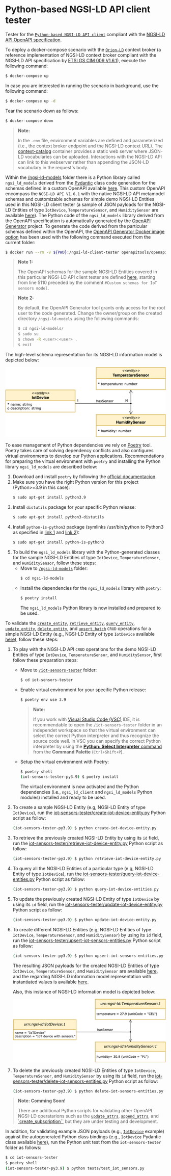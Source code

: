 # Python-based NGSI-LD API client tester

Tester for the [`Python-based NGSI-LD API client`](https://github.com/giros-dit/python-ngsi-ld-client/tree/1.6.1) compliant with the [NGSI-LD API OpenAPI specification](https://forge.etsi.org/rep/cim/NGSI-LD/-/tree/1.6.1).

To deploy a docker-compose scenario with the [`Orion-LD`](https://github.com/FIWARE/context.Orion-LD) context broker (a reference implementation of NGSI-LD context broker compliant with the  NGSI-LD API specification by [ETSI GS CIM 009 V1.6.1](https://www.etsi.org/deliver/etsi_gs/CIM/001_099/009/01.06.01_60/gs_CIM009v010601p.pdf)), execute the following command:
```bash
$ docker-compose up
```

In case you are interested in running the scenario in background, use the following command:
```bash
$ docker-compose up -d
```

Tear the scenario down as follows:
```bash
$ docker-compose down
```

> **Note:**
>
> In the `.env` file, environment variables are defined and parameterized (i.e., the context broker endpoint and the NGSI-LD context URL).
> The [context-catalog](docker/context-catalog) container provides a static web server where JSON-LD vocabularies can be uploaded. Interactions with the NGSI-LD API can link to this webserver rather than appending the JSON-LD vocabulary in the request's body.

Within the [/ngsi-ld-models](ngsi-ld-models/) folder there is a Python library called `ngsi_ld_models` derived from the [Pydantic](https://docs.pydantic.dev/latest/) class code generation for the schemas defined in a custom OpenAPI available [here](ngsi-ld-api-schemas.yaml). This custom OpenAPI encompass the `NGSI-LD API V1.6.1` with the native NGSI-LD API metamodel schemas and customizable schemas for simple demo NGSI-LD Entities used in this NGSI-LD client tester (a sample of JSON payloads for the NGSI-LD Entities of type `IotDevice`, `TemperatureSensor`, and `HumiditySensor` are available [here](iot-sensors-tester/examples/)). The Python code of the `ngsi_ld_models` library derived from the OpenAPI specification is automatically generated by the [OpenAPI Generator](https://openapi-generator.tech) project. To generate the code derived from the particular schemas defined within the OpenAPI, the [OpenAPI Generator Docker image option](https://openapi-generator.tech/docs/installation#docker) has been used with the following command executed from the current folder:
```bash
$ docker run --rm -v ${PWD}:/ngsi-ld-client-tester openapitools/openapi-generator-cli generate -i /ngsi-ld-client-tester/ngsi-ld-api-schema.yaml -g python --package-name ngsi_ld_models -o /ngsi-ld-client-tester/ngsi-ld-models --additional-properties disallowAdditionalPropertiesIfNotPresent=false --global-property models --skip-validate-spec
```

> **Note 1:**
>
> The OpenAPI schemas for the sample NGSI-LD Entities covered in this particular NGSI-LD API client tester are defined [here](ngsi-ld-api-schemas.yaml), starting from line 5110 preceded by the comment `#Custom schemas for IoT sensors model`.

> **Note 2:**
>
> By default, the OpenAPI Generator tool grants only access for the root user to the code generated. Change the owner/group on the created directory `/ngsi-ld-models` using the following commands:
> ```bash
> $ cd ngsi-ld-models/
> $ sudo su
> $ chown -R <user>:<user> .
> $ exit
> ```

The high-level schema representation for its NGSI-LD information model is depicted below:

![IoT Sensors NGSI-LD Information Model Schema](resources/images/iot-sensors-information-model-schema.png)

To ease management of Python dependencies we rely on [Poetry](https://python-poetry.org/) tool. Poetry takes care of solving dependency conflicts and also configures virtual environments to develop our Python applications. Recommendations for preparing the virtual environment with `poetry` and installing the Python library `ngsi_ld_models` are described below:
1. Download and install `poetry` by following the [official documentacion](https://python-poetry.org/docs/master/#installing-with-the-official-installer).
2. Make sure you have the right Python version for this project (Python>=3.9 in this case):
    ```bash
    $ sudo apt-get install python3.9
    ```
3. Install `distutils` package for your specific Python release:
    ```bash
    $ sudo apt-get install python3-distutils
    ```
4. Install `python-is-python3` package (symlinks /usr/bin/python to Python3 as specified in [link 1](https://askubuntu.com/questions/1296790/python-is-python3-package-in-ubuntu-20-04-what-is-it-and-what-does-it-actually) and [link 2](https://stackoverflow.com/questions/61921940/running-poetry-fails-with-usr-bin-env-python-no-such-file-or-directory)):
    ```bash
    $ sudo apt-get install python-is-python3
    ```
5. To build the `ngsi_ld_models` library with the Python-generated classes for the sample NGSI-LD Entities of type `IotDevice`, `TemperatureSensor`, and `HumiditySensor`, follow these steps:
    - Move to [`/ngsi-ld-models`](ngsi-ld-models/) folder:
        ```bash
        $ cd ngsi-ld-models
        ```
    - Install the dependencies for the `ngsi_ld_models` library with `poetry`:
        ```bash
        $ poetry install
        ```
        The `ngsi_ld_models` Python library is now installed and prepared to be used.

To validate the [`create_entity`](https://github.com/giros-dit/python-ngsi-ld-client/blob/1.6.1/docs/ContextInformationProvisionApi.md#create_entity), [`retrieve_entity`](https://github.com/giros-dit/python-ngsi-ld-client/blob/1.6.1/docs/ContextInformationConsumptionApi.md#retrieve_entity), [`query_entity`](https://github.com/giros-dit/python-ngsi-ld-client/blob/1.6.1/docs/ContextInformationConsumptionApi.md#query_entity), [`update_entity`](https://github.com/giros-dit/python-ngsi-ld-client/blob/1.6.1/docs/ContextInformationProvisionApi.md#update_entity), [`delete_entity`](https://github.com/giros-dit/python-ngsi-ld-client/blob/1.6.1/docs/ContextInformationProvisionApi.md#delete_entity), and [`upsert_batch`](https://github.com/giros-dit/python-ngsi-ld-client/blob/1.6.1/docs/ContextInformationProvisionApi.md#upsert_batch) `CRUD` operations for a simple NGSI-LD Entity (e.g., NGSI-LD Entity of type `IotDevice` available [here](iot-sensors-tester/examples/iot-device/example-normalized.json)), follow these steps:
1. To play with the  NGSI-LD API `CRUD` operations for the demo NGSI-LD Entities of type `IotDevice`, `TemperatureSensor`, and `HumiditySensor`, first follow these preparation steps: 
    - Move to [`/iot-sensors-tester`](iot-sensors-tester/) folder:
        ```bash
        $ cd iot-sensors-tester
        ```
    - Enable virtual environment for your specific Python release:
        ```bash
        $ poetry env use 3.9
        ```
        > **Note:**
        >
        > If you work with [Visual Studio Code (VSC)](https://code.visualstudio.com/) IDE, it is recommendable to open the `/iot-sensors-tester` folder in an independet workspace so that the virtual environment can select the correct Python interpreter and thus recognize the source code well. In VSC you can specify the correct Python interpreter by using the [**Python: Select Interpreter** command](https://code.visualstudio.com/docs/python/environments#_working-with-python-interpreters) from the **Command Palette** (`Ctrl+Shift+P`).
    - Setup the virtual environment with Poetry:
        ```bash
        $ poetry shell
        (iot-sensors-tester-py3.9) $ poetry install
        ```
        The virtual environment is now activated and the Python dependencies (i.e., `ngsi_ld_client` and `ngsi_ld_models` Python modules) installed and ready to be used.
2. To create a sample NGSI-LD Entity (e.g, NGSI-LD Entity of type `IotDevice`), run the [iot-sensors-tester/create-iot-device-entity.py](iot-sensors-tester/create-iot-device-entity.py) Python script as follow:
    ```bash
    (iot-sensors-tester-py3.9) $ python create-iot-device-entity.py
    ```
3. To retrieve the previously created NGSI-LD Entity by using its `id` field, run the [iot-sensors-tester/retrieve-iot-device-entity.py](iot-sensors-tester/retrieve-iot-device-entity.py) Python script as follow:
    ```bash
    (iot-sensors-tester-py3.9) $ python retrieve-iot-device-entity.py
    ```
4. To query all the NGSI-LD Entities of a particular type (e.g, NGSI-LD Entity of type `IotDevice`), run the [iot-sensors-tester/query-iot-device-entities.py](iot-sensors-tester/query-iot-device-entities.py) Python script as follow:
    ```bash
    (iot-sensors-tester-py3.9) $ python query-iot-device-entities.py
    ```
5. To update the previously created NGSI-LD Entity of type `IotDevice` by using its `id` field, run the [iot-sensors-tester/update-iot-device-entity.py](iot-sensors-tester/update-iot-device-entity.py) Python script as follow:
    ```bash
    (iot-sensors-tester-py3.9) $ python update-iot-device-entity.py
    ```
6. To create different NGSI-LD Entities (e.g, NGSI-LD Entities of type `IotDevice`, `TemperatureSensor`, and `HumiditySensor`) by using its `id` field, run the [iot-sensors-tester/upsert-iot-sensors-entities.py](iot-sensors-tester/upsert-iot-sensors-entities.py) Python script as follow:
    ```bash
    (iot-sensors-tester-py3.9) $ python upsert-iot-sensors-entities.py
    ```
    The resulting JSON payloads for the created NGSI-LD Entities of type `IotDevice`, `TemperatureSensor`, and `HumiditySensor` are available [here](iot-sensors-tester/examples/), and the regarding NGSI-LD information model representation with instantiated values is available [here](resources/images/iot-sensors-information-model-instance.png). 
    
    Also, this instance of NGSI-LD information model is depicted below:

    ![IoT Sensors NGSI-LD Information Model Instance](resources/images/iot-sensors-information-model-instance.png)

7. To delete the previously created NGSI-LD Entities of type `IotDevice`, `TemperatureSensor`, and `HumiditySensor` by using its `id` field, run the [iot-sensors-tester/delete-iot-sensors-entities.py](iot-sensors-tester/delete-iot-sensors-entities.py) Python script as follow:
    ```bash
    (iot-sensors-tester-py3.9) $ python delete-iot-sensors-entities.py
    ```

> **Note: Comming Soon!**
>
> There are additional Python scripts for validating other OpenAPI NGSI-LD operatarions such as the [`update_attrs`](https://github.com/giros-dit/python-ngsi-ld-client/blob/1.6.1/docs/ContextInformationProvisionApi.md#update_attrs), [`append_attrs`](https://github.com/giros-dit/python-ngsi-ld-client/blob/1.6.1/docs/ContextInformationProvisionApi.md#append_attrs), and [`create_subscription``](https://github.com/giros-dit/python-ngsi-ld-client/blob/1.6.1/docs/ContextInformationSubscriptionApi.md#create_subscription) but they are under testing and development.

In addition, for validating example JSON payloads (e.g., [`IotDevice`](iot-sensors-tester/examples/iot-device//example-normalized.json) example) against the autogenerated Python class bindings (e.g., `IotDevice` Pydantic class available [here](ngsi-ld-models/ngsi_ld_models/models/iot_device.py)), run the Python unit test from the `iot-sensors-tester` folder as follows:
```bash
$ cd iot-sensors-tester
$ poetry shell
(iot-sensors-tester-py3.9) $ python tests/test_iot_sensors.py
```